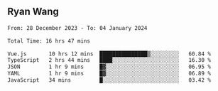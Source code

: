 ## Ryan Wang

<!--START_SECTION:waka-->

```txt
From: 28 December 2023 - To: 04 January 2024

Total Time: 16 hrs 47 mins

Vue.js       10 hrs 12 mins  ███████████████▒░░░░░░░░░   60.84 %
TypeScript   2 hrs 44 mins   ████░░░░░░░░░░░░░░░░░░░░░   16.30 %
JSON         1 hr 9 mins     █▓░░░░░░░░░░░░░░░░░░░░░░░   06.95 %
YAML         1 hr 9 mins     █▓░░░░░░░░░░░░░░░░░░░░░░░   06.89 %
JavaScript   34 mins         █░░░░░░░░░░░░░░░░░░░░░░░░   03.42 %
```

<!--END_SECTION:waka-->

